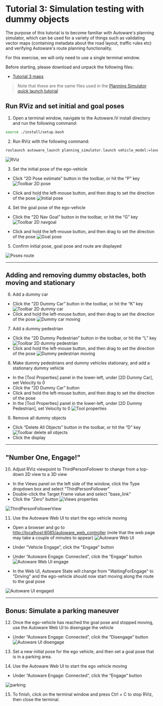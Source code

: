 # Tutorial 3: Simulation testing with dummy objects

The purpose of this tutorial is to become familiar with Autoware's planning simulator, which can be used for a variety of things such as validating vector maps (containing metadata about the road layout, traffic rules etc) and verifying Autoware's route planning functionality.

For this exercise, we will only need to use a single terminal window.

Before starting, please download and unpack the following files:

* [Tutorial 3 maps](https://drive.google.com/open?id=197kgRfSomZzaSbRrjWTx614le2qN-oxx)

> Note that these are the same files used in the [Planning Simulator quick launch tutorial](../../README.md#planning-simulator)

## Run RViz and set initial and goal poses

1. Open a terminal window, navigate to the Autoware.IV install directory and run the following command:

```bash
source ./install/setup.bash
```

2. Run RViz with the following command:

```bash
roslaunch autoware_launch planning_simulator.launch vehicle_model:=lexus sensor_model:=aip_xx1 map_path:=/path/to/tutorial3_maps
```

![RViz](images/ex3/rviz.png)

3. Set the initial pose of the ego-vehicle

- Click “2D Pose estimate” button in the toolbar, or hit the “P” key
![Toolbar 2D pose](images/ex3/toolbar_2D_pose.png)

- Click and hold the left-mouse button, and then drag to set the direction of the pose
![Initial pose](images/ex3/initial_pose.png)

4. Set the goal pose of the ego-vehicle

- Click the “2D Nav Goal” button in the toolbar, or hit the “G” key
![Toolbar 2D navgoal](images/ex3/toolbar_2D_navgoal.png)

- Click and hold the left-mouse button, and then drag to set the direction of the pose
![Goal pose](images/ex3/goal_pose.png)

5. Confirm initial pose, goal pose and route are displayed

![Poses route](images/ex3/poses_route.png)

---

## Adding and removing dummy obstacles, both moving and stationary

6. Add a dummy car

- Click the “2D Dummy Car” button in the toolbar, or hit the “K” key
![Toolbar 2D dummy car](images/ex3/toolbar_2D_dummy_car.png)
- Click and hold the left-mouse button, and then drag to set the direction of the pose
![Dummy car moving](images/ex3/dummy_car_moving.png)

7. Add a dummy pedestrian

- Click the “2D Dummy Pedestrian” button in the toolbar, or hit the “L” key
![Toolbar 2D dummy pedestrian](images/ex3/toolbar_2D_dummy_pedestrian.png)
- Click and hold the left-mouse button, and then drag to set the direction of the pose
![Dummy pedestrian moving](images/ex3/dummy_pedestrian_moving.png)

8. Make dummy pedestrians and dummy vehicles stationary, and add a stationary dummy vehicle

- In the [Tool Properties] panel in the lower-left, under [2D Dummy Car], set Velocity to 0
- Click the “2D Dummy Car” button
- Click and hold the left-mouse button, and then drag to set the direction of the pose
- In the [Tool Properties] panel in the lower-left, under [2D Dummy Pedestrian], set Velocity to 0
![Tool properties](images/ex3/tool_properties.png)

9. Remove all dummy objects

- Click “Delete All Objects” button in the toolbar, or hit the “D” key
![Toolbar delete all objects](images/ex3/toolbar_delete_all_objects.png)
- Click the display

---

## "Number One, Engage!"

10. Adjust RViz viewpoint to ThirdPersonFollower to change from a top-down 2D view to a 3D view

- In the Views panel on the left side of the window, click the Type dropdown box and select "ThirdPersonFollower"
- Double-click the Target Frame value and select "base_link"
- Click the “Zero” button
![Views properties](images/ex1/02_views_properties.png)

![ThirdPersonFollowerView](images/ex3/thirdpersonfollowerview.png)

11. Use the Autoware Web UI to start the ego vehicle moving

- Open a browser and go to <http://localhost:8085/autoware_web_controller> (note that the web page may take a couple of minutes to appear)
![Autoware Web UI](images/ex3/autoware_web_ui.png)

- Under "Vehicle Engage”, click the "Engage" button
- Under “Autoware Engage: Connected”, click the “Engage” button
![Autoware Web UI engage](images/ex3/autoware_web_ui_engage.png)

- In the Web UI, Autoware State will change from "WaitingForEngage" to "Driving" and the ego-vehicle should now start moving along the route to the goal pose

![Autoware UI engaged](images/ex3/autoware_ui_engaged.png)

---

## Bonus: Simulate a parking maneuver

12. Once the ego-vehicle has reached the goal pose and stopped moving, use the Autoware Web UI to disengage the vehicle

- Under “Autoware Engage: Connected”, click the “Disengage” button
![Autoware UI disengage](images/ex3/autoware_ui_disengage.png)

13. Set a new initial pose for the ego vehicle, and then set a goal pose that is in a parking area.

14. Use the Autoware Web UI to start the ego vehicle moving

- Under “Autoware Engage: Connected”, click the “Engage” button

![parking](images/ex3/set_parking_goal.png)

15. To finish, click on the terminal window and press Ctrl + C to stop RViz, then close the terminal.
